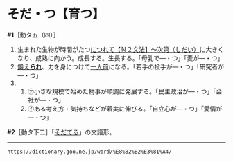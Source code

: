 # そだ・つ【育つ】

**\#1**［動タ五（四）］
1. 生まれた生物が時間がたつ[につれて](【Ｎ３文法】～につれて／につれ)[【Ｎ２文法】～次第（しだい）](%E3%80%90%EF%BC%AE%EF%BC%92%E6%96%87%E6%B3%95%E3%80%91%EF%BD%9E%E6%AC%A1%E7%AC%AC%EF%BC%88%E3%81%97%E3%81%A0%E3%81%84%EF%BC%89.md)に大きくなり、成熟に向かう。成長する。生長する。「母乳で―・つ」「麦が―・つ」
2. [鍛え**られ**](きたえる（鍛える）)、力を身につけて[一人前](いちにんまえ（一人前）)になる。「若手の投手が―・つ」「研究者が―・つ」
3.     
    1.  ㋐小さな規模で始めた物事が順調に発展する。「民主政治が―・つ」「会社が―・つ」        
    2.  ㋑ある考え方・気持ちなどが着実に伸びる。「自立心が―・つ」「愛情が―・つ」
        

**\#2**［動タ下二］「[そだてる](https://dictionary.goo.ne.jp/word/%E8%82%B2%E3%81%A6%E3%82%8B/#jn-130706)」の文語形。

---
`https://dictionary.goo.ne.jp/word/%E8%82%B2%E3%81%A4/`